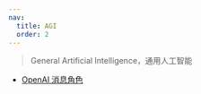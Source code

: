 ```yaml
---
nav:
  title: AGI
  order: 2
---
```


> General Artificial Intelligence，通用人工智能

- [OpenAI 消息角色](/agi/openai-message-role)
